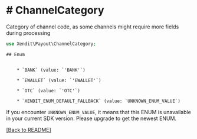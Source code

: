 # # ChannelCategory
Category of channel code, as some channels might require more fields during processing

```php
use Xendit\Payout\ChannelCategory;
```


    ## Enum

    
        * `BANK` (value: `'BANK'`)
    
        * `EWALLET` (value: `'EWALLET'`)
    
        * `OTC` (value: `'OTC'`)
    
        * `XENDIT_ENUM_DEFAULT_FALLBACK` (value: `UNKNOWN_ENUM_VALUE`)

If you encounter `UNKNOWN_ENUM_VALUE`, it means that this ENUM is unavailable in your current SDK version. Please upgrade to get the newest ENUM.

[[Back to README]](../../README.md)
